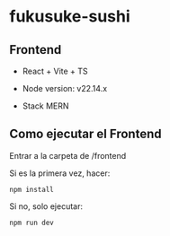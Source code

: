 # fukusuke-sushi

## Frontend
- React + Vite + TS
- Node version: v22.14.x


- Stack MERN

## Como ejecutar el Frontend
Entrar a la carpeta de /frontend

Si es la primera vez, hacer:

`npm install`

Si no, solo ejecutar:

`npm run dev`

